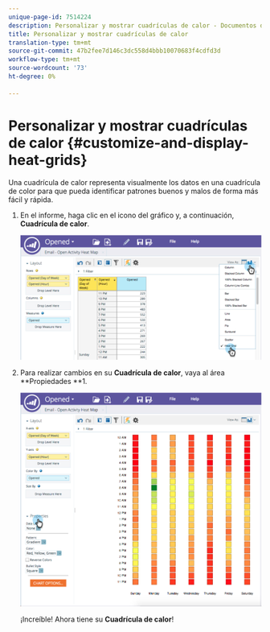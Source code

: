 ```yaml
---
unique-page-id: 7514224
description: Personalizar y mostrar cuadrículas de calor - Documentos de marketing - Documentación del producto
title: Personalizar y mostrar cuadrículas de calor
translation-type: tm+mt
source-git-commit: 47b2fee7d146c3dc558d4bbb10070683f4cdfd3d
workflow-type: tm+mt
source-wordcount: '73'
ht-degree: 0%

---
```



# Personalizar y mostrar cuadrículas de calor {#customize-and-display-heat-grids}

Una cuadrícula de calor representa visualmente los datos en una cuadrícula de color para que pueda identificar patrones buenos y malos de forma más fácil y rápida.

1. En el informe, haga clic en el icono del gráfico y, a continuación, **Cuadrícula de calor**.

   ![](assets/image2015-5-4-15-3a2-3a17.png)

1. Para realizar cambios en su **Cuadrícula de calor**, vaya al área **Propiedades **1.

   ![](assets/image2015-5-4-16-3a7-3a9.png)

   ¡Increíble! Ahora tiene su **Cuadrícula de calor**!

